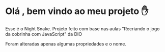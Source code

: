 # Olá , bem vindo ao meu projeto :hand:



Esse é o Night Snake. Projeto feito com base nas aulas "Recriando o jogo da cobrinha com JavaScript" da DIO

Foram alteradas apenas algumas propriedades e o nome.